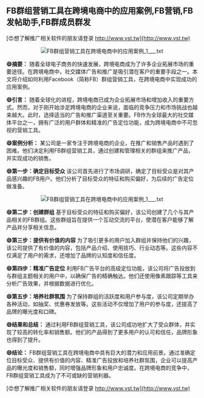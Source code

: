 ## **FB群组营销工具在跨境电商中的应用案例,FB营销,FB发帖助手,FB群成员群发**

[😍想了解推广相关软件的朋友请登录 http://www.vst.tw](http://www.vst.tw)

 <center><img src="https://vst.tw/MP4/tuiguang/png/0.png" alt="FB群组营销工具在跨境电商中的应用案例_1___.txt"></center>

**😄摘要：**
随着全球电子商务的快速发展，跨境电商成为了许多企业拓展市场的重要途径。在跨境电商中，社交媒体广告和推广是吸引潜在客户的重要手段之一。本文将介绍如何利用Facebook（简称FB）群组营销工具，在跨境电商中实现成功的应用案例。

**😄引言：**
随着全球化的进程，跨境电商已成为企业拓展市场和增加收入的重要方式。然而，对于刚开始涉足跨境电商的企业来说，面临的竞争压力和市场挑战也越来越大。此时，选择适当的广告和推广渠道至关重要。FB作为全球最大的社交媒体平台之一，拥有广泛的用户群体和精准的广告定位功能，成为跨境电商中不可忽视的营销工具。

**😄案例分析：**
某公司是一家专注于跨境电商的企业，在推广和销售产品时遇到了困难。他们决定利用FB群组营销工具，通过创建和管理相关的群组来推广产品，并实现成功的销售。

**😄第一步：确定目标受众**
该公司首先进行了市场调研，确定了目标受众是对其产品感兴趣的FB用户。他们分析了目标受众的特征和购买偏好，为后续的广告定位做准备。

 <center><img src="https://vst.tw/MP4/tuiguang/png/2.png" alt="FB群组营销工具在跨境电商中的应用案例_1___.txt"></center>

**😄第二步：创建群组**
基于目标受众的特征和购买偏好，该公司创建了几个与其产品相关的FB群组。这些群组旨在提供一个互动交流的平台，使潜在客户能够了解产品并分享相关信息。

**😄第三步：提供有价值的内容**
为了吸引更多的用户加入群组并保持他们的兴趣，该公司提供了有价值的内容，包括产品介绍、使用技巧、行业动态等。这些内容不仅满足了用户的需求，还增加了品牌的认知度和信任度。

**😄第四步：精准广告定位**
利用FB广告平台的高级定位功能，该公司将广告投放到与群组主题相关的用户中，以确保广告的精确触达。他们还使用像素跟踪等工具来分析广告效果，并根据数据进行优化。

**😄第五步：培养社群氛围**
为了保持群组的活跃度和用户参与度，该公司定期举办各种活动，如抽奖、优惠券发放等。这些活动不仅增加了用户的参与度，还提高了品牌的曝光度和口碑。

**😄结果和总结：**
通过利用FB群组营销工具，该公司成功地扩大了受众群体，并实现了较高的转化率和销售额。他们的产品得到了更多用户的认可和信任，品牌形象也得到了提升。

**😄结论：**
FB群组营销工具在跨境电商中具有巨大的潜力和应用前景。通过准确定位目标受众、提供有价值的内容、精准广告投放和培养社群氛围，企业可以提高产品的曝光度和销售额，同时增强品牌形象和用户忠诚度。在跨境电商的竞争中，FB群组营销工具成为了不可或缺的营销利器。

[😍想了解推广相关软件的朋友请登录 http://www.vst.tw](http://www.vst.tw)



